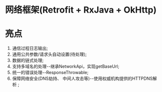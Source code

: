 # 网络框架(Retrofit + RxJava + OkHttp)

# 亮点

1. 通信过程日志输出;
2. 通用公共参数/请求头自动设置(待处理);
3. 数据的链式处理;
4. 支持多域名的处理--继承NetworkApi，实现getBaseUrl;
5. 统一的错误处理--ResponseThrowable;
6. 保障网络安全(DNS劫持、 中间人攻击等)--使用权威机构提供的HTTPDNS解析 ;
